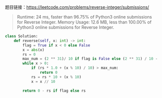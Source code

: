 题目链接：https://leetcode.com/problems/reverse-integer/submissions/

> Runtime: 24 ms, faster than 96.75% of Python3 online submissions for Reverse Integer.
Memory Usage: 12.6 MB, less than 100.00% of Python3 online submissions for Reverse Integer.

```python
class Solution:
    def reverse(self, x: int) -> int:
        flag = True if x < 0 else False
        x = abs(x)
        rs = 0
        max_num = (2 ** 31)/ 10 if flag is False else (2 ** 31) / 10 - 0.1
        while x > 0:
            if (rs * 1.0 + (x % 10) / 10) > max_num:
                return 0
            rs = rs * 10 + (x % 10)
            x = x // 10
        
        return 0 - rs if flag else rs
```